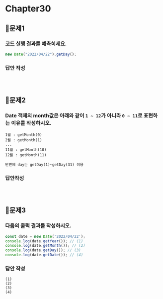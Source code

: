 # Chapter30
## 📌문제1

### 코드 실행 결과를 예측히세요.

```js
new Date("2022/04/22").getDay();
```

### 답안 작성

```

```

<br>

## 📌문제2
### Date 객체의 month값은 아래와 같이 `1 ~ 12`가 아니라 `0 ~ 11`로 표현하는 이유를 작성하시오.
```
1월 : getMonth(0)
2월 : getMonth(1)
...
11월 : getMonth(10)
12월 : getMonth(11)

반면에 day는 getDay(1)~getDay(31) 이용
```
### 답안작성
```
```

<br>

## 📌문제3
### 다음의 출력 결과를 작성하시오.
```js
const date = new Date('2022/04/22');
console.log(date.getYear()); // (1)
console.log(date.getMonth()); // (2)
console.log(date.getDay()); // (3)
console.log(date.getDate()); // (4)
```

### 답안 작성
```
(1)
(2)
(3)
(4)
```

<br>
